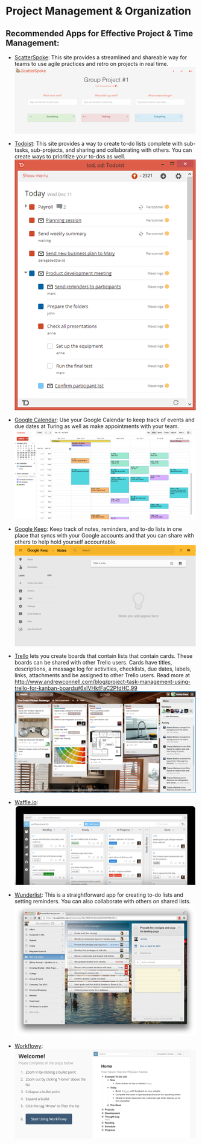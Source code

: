 # Project Management & Organization

## Recommended Apps for Effective Project & Time Management:

* [ScatterSpoke](https://www.scatterspoke.com/): This site provides a streamlined and shareable way for teams to use agile practices and retro on projects in real time. 
![ScatterSpoke](images/ScatterSpoke.png)

* [Todoist](https://todoist.com): This site provides a way to create to-do lists complete with sub-tasks, sub-projects, and sharing and collaborating with others. You can create ways to prioritize your to-dos as well.
![Todoist](images/Todoist.png)

* [Google Calendar](https://calendar.google.com/calendar/): Use your Google Calendar to keep track of events and due dates at Turing as well as make appointments with your team. 
![Google Calendar](images/GoogleCalendar.png)

* [Google Keep](https://keep.google.com/u/0/): Keep track of notes, reminders, and to-do lists in one place that syncs with your Google accounts and that you can share with others to help hold yourself accountable. 
![Google Keep](images/GoogleKeep.png)

* [Trello](trello.com) lets you create boards that contain lists that contain cards. These boards can be shared with other Trello users. Cards have titles, descriptions, a message log for activities, checklists, due dates, labels, links, attachments and be assigned to other Trello users.
Read more at http://www.andrewconnell.com/blog/project-task-management-using-trello-for-kanban-boards#6xIVHkfFaC2PfdHC.99
![Trello doc](images/Trello.png)

* [Waffle.io](waffle.io): 
![Waffle doc](images/Waffle.io.png)

* [Wunderlist](https://www.wunderlist.com): This is a straightforward app for creating to-do lists and setting reminders. You can also collaborate with others on shared lists. 
![Wunderlist](images/Wunderlist.jpg)

* [Workflowy](https://workflowy.com): 
![Workflowy doc](images/Workflowy.png)
